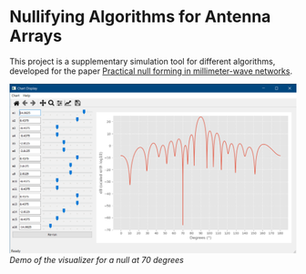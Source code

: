 # Nullifying Algorithms for Antenna Arrays

This project is a supplementary simulation tool for different algorithms, developed for the paper [Practical null forming in millimeter-wave networks](https://www.ideals.illinois.edu/handle/2142/108711).

![Demo screenshot of the visualizer](/assets/screenshot.png)
*Demo of the visualizer for a null at 70 degrees*
